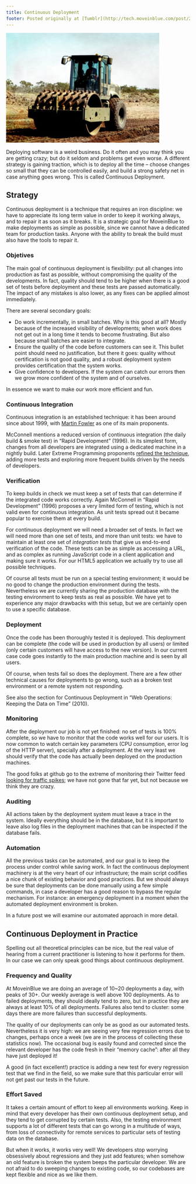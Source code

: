 ```yaml
---
title: Continuous Deployment
footer: Posted originally at [Tumblr](http://tech.moveinblue.com/post/20861955803/continuous-deployment) on 2012-04-10.
---
```


![Photo credit: [United States Air Force, MSgt. Rickie D. Bickle](https://es.wikipedia.org/wiki/Archivo:Seabees_compactor_roller.jpg)](pics/continuous-deployment.jpg "Seabees compactor roller")

Deploying software is a weird business. Do it often and you may think you are getting crazy; but do it seldom and problems get even worse. A different strategy is gaining traction, which is to deploy all the time – choose changes so small that they can be controlled easily, and build a strong safety net in case anything goes wrong. This is called Continuous Deployment.

## Strategy

Continuous deployment is a technique that requires an iron discipline: we have to appreciate its long term value in order to keep it working always, and to repair it as soon as it breaks. It is a strategic goal for MoveinBlue to make deployments as simple as possible, since we cannot have a dedicated team for production tasks. Anyone with the ability to break the build must also have the tools to repair it.

### Objetives

The main goal of continuous deployment is flexibility: put all changes into production as fast as possible, without compromising the quality of the developments. In fact, quality should tend to be higher when there is a good set of tests before deployment and these tests are passed automatically. The impact of any mistakes is also lower, as any fixes can be applied almost immediately.

There are several secondary goals:

* Do work incrementally, in small batches. Why is this good at all? Mostly because of the increased visibility of developments; when work does not get out in a long time it tends to become frustrating. But also because small batches are easier to integrate.
* Ensure the quality of the code before customers can see it. This bullet point should need no justification, but there it goes: quality without certification is not good quality, and a robust deployment system provides certification that the system works.
* Give confidence to developers. If the system can catch our errors then we grow more confident of the system and of ourselves.

In essence we want to make our work more efficient and fun.

### Continuous Integration

Continuous integration is an established technique: it has been around since about 1999, with [Martin Fowler](http://www.martinfowler.com/articles/continuousIntegration.html) as one of its main proponents.

McConnell mentions a reduced version of continuous integration (the daily build & smoke test) in “Rapid Development” (1996). In its simplest form, changes from all developers are integrated using a dedicated machine in a nightly build. Later Extreme Programming proponents [refined the technique](http://www.extremeprogramming.org/rules/integrateoften.html), adding more tests and exploring more frequent builds driven by the needs of developers.

### Verification

To keep builds in check we must keep a set of tests that can determine if the integrated code works correctly. Again McConnell in “Rapid Development” (1996) proposes a very limited form of testing, which is not valid even for continuous integration. As unit tests spread out it became popular to exercise them at every build.

For continuous deployment we will need a broader set of tests. In fact we will need more than one set of tests, and more than unit tests: we have to maintain at least one set of _integration tests_ that give us end-to-end verification of the code. These tests can be as simple as accessing a URL, and as complex as running JavaScript code in a client application and making sure it works. For our HTML5 application we actually try to use all possible techniques.

Of course all tests must be run on a special testing environment; it would be no good to change the production environment during the tests. Nevertheless we are currently sharing the production database with the testing environment to keep tests as real as possible. We have yet to experience any major drawbacks with this setup, but we are certainly open to use a specific database.

### Deployment

Once the code has been thoroughly tested it is deployed. This deployment can be complete (the code will be used in production by all users) or limited (only certain customers will have access to the new version). In our current case code goes instantly to the main production machine and is seen by all users.

Of course, when tests fail so does the deployment. There are a few other technical causes for deployments to go wrong, such as a broken test environment or a remote system not responding.

See also the section for Continuous Deployment in “Web Operations: Keeping the Data on Time” (2010).

### Monitoring

After the deployment our job is not yet finished: no set of tests is 100% complete, so we have to monitor that the code works well for our users. It is now common to watch certain key parameters (CPU consumption, error log of the HTTP server), specially after a deployment. At the very least we should verify that the code has actually been deployed on the production machines.

The good folks at github go to the extreme of monitoring their Twitter feed [looking for traffic spikes](http://zachholman.com/posts/scaling-github-employees/); we have not gone that far yet, but not because we think they are crazy.

### Auditing

All actions taken by the deployment system must leave a trace in the system. Ideally everything should be in the database, but it is important to leave also log files in the deployment machines that can be inspected if the database fails.

### Automation

All the previous tasks can be automated, and our goal is to keep the process under control while saving work. In fact the continuous deployment machinery is at the very heart of our infrastructure; the main script codifies a nice chunk of existing behavior and good practices. But we should always be sure that deployments can be done manually using a few simple commands, in case a developer has a good reason to bypass the regular mechanism. For instance: an emergency deployment in a moment when the automated deployment environment is broken.

In a future post we will examine our automated approach in more detail.

## Continuous Deployment in Practice

Spelling out all theoretical principles can be nice, but the real value of hearing from a current practitioner is listening to how it performs for them. In our case we can only speak good things about continuous deployment.

### Frequency and Quality

At MoveinBlue we are doing an average of 10~20 deployments a day, with peaks of 30+. Our weekly average is well above 100 deployments. As to failed deployments, they should ideally tend to zero, but in practice they are always at least 10% of all deployments. Failures also tend to cluster: some days there are more failures than successful deployments.

The quality of our deployments can only be as good as our automated tests. Nevertheless it is very high: we are seeing very few regression errors due to changes, perhaps once a week (we are in the process of collecting these statistics now). The occasional bug is easily found and corrected since the relevant developer has the code fresh in their “memory cache”: after all they have just deployed it!

A good (in fact excellent!) practice is adding a new test for every regression test that we find in the field, so we make sure that this particular error will not get past our tests in the future.

### Effort Saved

It takes a certain amount of effort to keep all environments working. Keep in mind that every developer has their own continuous deployment setup, and they tend to get corrupted by certain tests. Also, the testing environment supports a lot of different tests that can go wrong in a multitude of ways, from loss of connectivity for remote services to particular sets of testing data on the database.

But when it works, it works very well! We developers stop worrying obsessively about regressions and they just add features; when somehow an old feature is broken the system beeps the particular developer. We are not afraid to do sweeping changes to existing code, so our codebases are kept flexible and nice as we like them.

